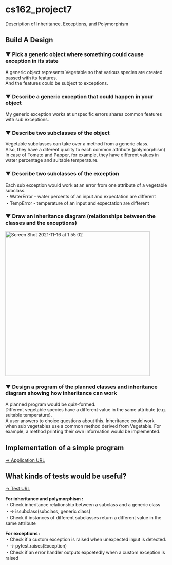 # cs162_project7
Description of Inheritance, Exceptions, and Polymorphism

## Build A Design

### ▼ Pick a generic object where something could cause exception in its state
A generic object represents Vegetable so that various species are created passed with its features.</br>
And the features could be subject to exceptions.

### ▼ Describe a generic exception that could happen in your object
My generic exception works at unspecific errors shares common features with sub exceptions.

### ▼ Describe two subclasses of the object
Vegetable subclasses can take over a method from a generic class.</br>
Also, they have a diferent quality to each common attribute.(polymorphism)</br>
In case of Tomato and Papper, for example, they have different values in water percentage and suitable temperature.

### ▼ Describe two subclasses of the exception
Each sub exception would work at an error from one attribute of a vegetable subclass.</br>
・WaterError - water percents of an input and expectation are different</br>
・TempError - temperature of an input and expectation are different

### ▼ Draw an inheritance diagram (relationships between the classes and the exceptions)
<img width="450" alt="Screen Shot 2021-11-16 at 1 55 02" src="https://user-images.githubusercontent.com/77530003/141822142-4b4f8141-3822-4eba-bcc3-1b5b66e22f98.png">

### ▼ Design a program of the planned classes and inheritance diagram showing how inheritance can work
A planned program would be quiz-formed.</br>
Different vegetable species have a different value in the same attribute (e.g. suitable temperature).</br>
A user answers to choice questions about this.
Inheritance could work when sub vegetables use a common method derived from Vegetable.
For example, a method printing their own information would be implemented.

## Implementation of a simple program
[-> Application URL](https://github.com/kenstratton/cs162_project7/tree/main/vege_learning)

## What kinds of tests would be useful?
[-> Test URL](https://github.com/kenstratton/cs162_project7/tree/main/tests)

**For inheritance and polymorphism :**</br>
・Check inheritance relationship between a subclass and a generic class</br>
・-> issubclass(subclass, generic class)</br>
・Check if instances of different subclasses return a different value in the same attribute</br>

**For exceptions :**</br>
・Check if a custom exception is raised when unexpected input is detected.</br>
・-> pytest.raises(Exception)</br>
・Check if an error handler outputs expcetedly when a custom exception is raised
